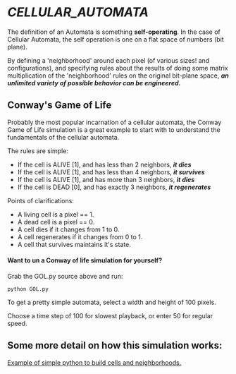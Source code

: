 # *CELLULAR_AUTOMATA* 
The definition of an Automata is something **self-operating**. 
In the case of Cellular Automata, the self operation is one on
a flat space of numbers (bit plane). 

By defining a 'neighborhood' around each pixel (of various sizes! 
and configurations), and specifying rules about the results of 
doing some matrix multiplication of the 'neighborhood' rules on 
the original bit-plane space, ***an unlimited variety of possible 
behavior can be engineered.*** 

## Conway's Game of Life 
Probably the most popular incarnation of a cellular automata, the
Conway Game of Life simulation is a great example to start with to
understand the fundamentals of the cellular automata. 

The rules are simple: 

* If the cell is ALIVE [1], and has less than 2 neighbors, ***it dies*** 
* If the cell is ALIVE [1], and has less than 4 neighbors, ***it survives***
* If the cell is ALIVE [1], and has more than 3 neighbors, ***it dies***
* If the cell is DEAD [0], and has exactly 3 neighbors, ***it regenerates***

Points of clarifications: 
* A living cell is a pixel == 1.
* A dead cell is a pixel == 0.
* A cell dies if it changes from 1 to 0. 
* A cell regenerates if it changes from 0 to 1. 
* A cell that survives maintains it's state. 

#### Want to un a Conway of life simulation for yourself?
Grab the GOL.py source above and run:
 
 `python GOL.py`
 
  To get a pretty simple automata, select a 
  width and height of 100 pixels. 
  
  Choose a time step of 100 for slowest playback,
  or enter 50 for regular speed. 
  
## Some more detail on how this simulation works:
[Example of simple python to build cells and neighborhoods.](https://github.com/TylersDurden/Sudo_Science/blob/master/Automata/CellularAutomata.png)
